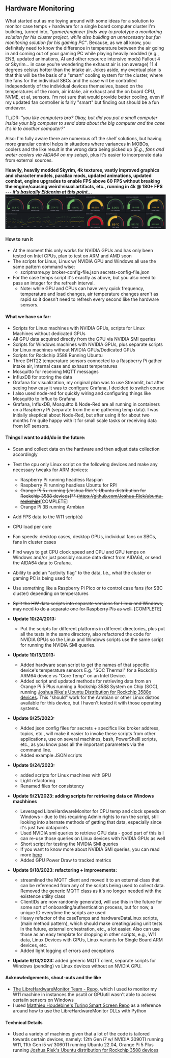 ## Hardware Monitoring

What started out as me toying around with some ideas for a solution to monitor case temps + hardware for a single board computer cluster I'm building, turned into, *"gamer/engineer finds way to prototype a monitoring solution for his cluster project, while also building an unnecessary but fun monitoring solution for his gaming PC"*. Because, as we all know, you definitely need to know the difference in temperature between the air going in and coming out of your gaming PC while playing heavily modded (e.g., ENB, updated animations, AI and other resource intensive mods) Fallout 4 or Skyrim... in case you're wondering the exhaust air is (on average) 11.4 degrees celsius hotter than the intake air. Jokes aside, my eventual plan is that this will be the basis of a "smart" cooling system for the cluster, where the fans for the individual SBCs and the case will be controlled independently of the individual devices themselves, based on the temperatures of the room, air intake, air exhaust and the on board CPU, NVME, et al, sensors. I'm not sure that would provide better cooling, even if my updated fan controller is fairly "smart" but finding out should be a fun endeavor. 

TL/DR: *"you like computers bro? Okay, but did you put a small computer inside your big computer to send data about the big computer and the case it's in to another computer?"* 

Also: I'm fully aware there are numerous off the shelf solutions, but having more granular control helps in situations where variances in MOBOs, coolers and the like result in the wrong data being picked up (*E.g., fans and water coolers via AIDA64 on my setup*), plus it's easier to incorporate data from external sources. 


**Heavily, heavily modded Skyrim, 4k textures, vastly improved graphics and character models, parallax mods, updated animations, updated combat, engine upgrades to enable FPS above 60 FPS without breaking the engine/causing weird visual artifacts, etc., running in 4k @ 180+ FPS --- *it's basically Eldenrim at this point...*** 
![Dashboard Screenshot](/images/skyrim2.png)  

#### How to run it
* At the moment this only works for NVIDIA GPUs and has only been tested on Intel CPUs, plan to test on ARM and AMD soon 
* The scripts for Linux, Linux w/ NVIDIA GPU and Windows all use the same pattern command wise: 
    * scriptname.py broker-config-file.json secrets-config-file.json
* For the case temps script it's exactly as above, but you also need to pass an integer for the refresh interval. 
    * Note: while GPU and CPUs can have very quick frequency, temperature and load changes, air temperature changes aren't as rapid so it doesn't need to refresh every second like the hardware sensors. 


#### What we have so far: 
* Scripts for Linux machines with NVIDIA GPUs, scripts for Linux Machines without dedicated GPUs 
* All GPU data acquired directly from the GPU via NVIDIA SMI queries 
* Scripts for Windows machines with NVIDIA GPUs, plus separate scripts for Linux machines without NVIDIA GPUs/Dedicated GPUs  
* Scripts for Rockchip 3588 Running Ubuntu
* Three DHT22 temperature sensors connected to a Raspberry Pi gather intake air, internal case and exhaust  temperatures 
* Mosquitto for receiving MQTT messages
* InfluxDB for storing the data
* Grafana for visualization, my original plan was to use Streamlit, but after seeing how easy it was to configure Grafana, I decided to switch course 
* I also used node-red for quickly wiring and configuring things like Mosquitto to Influx to Grafana 
* Grafana, InfluxDB, Mosquitto & Node-Red are all running in containers on a Raspberry Pi (separate from the one gathering temp data). I was initially skeptical about Node-Red, but after using it for about two months I'm quite happy with it for small scale tasks or receiving data from IoT sensors. 


#### Things I want to add/do in the future:
* Scan and collect data on the hardware and then adjust data collection accordingly 
* Test the cpu only Linux script on the following devices and make any necessary tweaks for ARM devices: 
    * Raspberry Pi running headless Raspian 
    * Raspberry Pi running headless Ubuntu for RPI 
    * ~~Orange Pi 5+ running [Joshua Riek's Ubuntu distribution for Rockchip 3588 devices]** (https://github.com/Joshua-Riek/ubuntu-rockchip)~~[COMPLETE] 
    * Orange Pi 3B running Armbian 
* Add FPS data to the W11 script(s) 
* CPU load per core 
* Fan speeds: desktop cases, desktop GPUs, individual fans on SBCs, fans in cluster cases 
* Find ways to get CPU clock speed and CPU and GPU temps on Windows and/or just possibly source data direct from AIDA64, or send the AIDA64 data to Grafana. 
* Ability to add an "activity flag" to the data, I.e., what the cluster or gaming PC is being used for
* Use something like a Raspberry Pi Pico or to control case fans (for SBC cluster) depending on temperatures
* ~~Split the HW data scripts into separate versions for Linux and Windows, may need to do a separate one for Raspberry Pis as well.~~ [COMPLETE]

* **Update 10/24/2013:**
    * Put the scripts for different platforms in different directories, plus put all the tests in the same directory, also refactored the code for NVIDIA GPUs so the Linux and Windows scripts use the same script for running the NVIDIA SMI queries.

* **Update 10/13/2013:**
    * Added hardware scan script to get the names of that specific device's temperature sensors E.g. "SOC Thermal" for a Rockchip ARM64 device vs "Core Temp" on an Intel Device.
    * Added script and updated methods for retrieving data from an Orange Pi 5 Plus running a Rockship 3588 System on Chip (SOC), running [Joshua Rike's Ubuntu Distribution for Rockchip 3588x devices](https://github.com/Joshua-Riek/ubuntu-rockchip). This "should" work for the Armbian or other Linux distros available for this device, but I haven't tested it with those operating systems. 

* **Update 9/25/2023:** 
    * Added json config files for secrets + specifics like broker address, topics, etc., will make it easier to invoke these scripts from other applications, use on several machines, bash, PowerShelll scripts, etc., as you know pass all the important parameters via the command line. 
    * Added example JSON scripts 


* **Update 9/24/2023:** 
    * added scripts for Linux machines with GPU 
    * Light refactoring
    * Renamed files for consistency 


* **Update 9/21/2023: adding scripts for retrieving data on Windows machhines** 
    * Leveraged LibreHardwareMonitor for CPU temp and clock speeds on Windows - due to this requiring Admin rights to run the script, still looking into alternate methods of getting that data, especially since it's just two datapoints 
    * Used NVIDIA smi queries to retrieve GPU data - good part of this is I can re-use those queries on Linux devices with NVIDIA GPUs as well 
    * Short script for testing the NVIDIA SMI queries 
    * If you want to know more about NVIDIA SMI queries, you can read more [here](https://enterprise-support.nvidia.com/s/article/Useful-nvidia-smi-Queries-2)
    * Added GPU Power Draw to tracked metrics 

* **Update 9/18/2023: refactoring + improvements:**
    * streamlined the MQTT client and moved it to an external class that can be referenced from
any of the scripts being used to collect data. Removed the generic MQTT class as it's no longer needed with the existence utility class 
    * ClientIDs are now randomly generated, will use this in the future for some sort of onboarding/authentication process, but for now, a unique ID everytime the scripts are used 
    * Heavy refactor of the caseTemps and hardwareDataLinux scripts, (main method pattern), which should make creating/using unit tests in the future, external orchestration, etc., a lot easier. Also can use those as an easy template for dropping in other scripts, e.g., W11 data, Linux Devices with GPUs, Linux variants for Single Board ARM devices, etc. 
    * Added light logging of errors and exceptions 

* **Update 9/13/2023:** added generic MQTT client, separate scripts for Windows (pending) vs Linux devices without an NVIDIA GPU. 


#### Acknowledgements, shout-outs and the like 
* [The LibreHardwareMonitor Team - Repo](https://github.com/LibreHardwareMonitor/LibreHardwareMonitor), which I used to monitor my W11 machine in instances the psutil or GPUutil wasn't able to access certaiin sensors on Windows
* I used [Matthieu Houdebine's Turing Smart Screen Repo](https://github.com/mathoudebine/turing-smart-screen-python) as a reference around how to use the LibreHardwareMonitor DLLs with Python 

#### Technical Details 
* Used a variety of machines given that a lot of the code is tailored towards certain devices, namely: 12th Gen i7 w/ NVIDIA 3090TI running W11, 11th Gen i5 w/ 3060TI running Ubuntu 22.04, Orange Pi 5 Plus running [Joshua Riek's Ubuntu distribution for Rockchip 3588 devices](https://github.com/Joshua-Riek/ubuntu-rockchip) 
